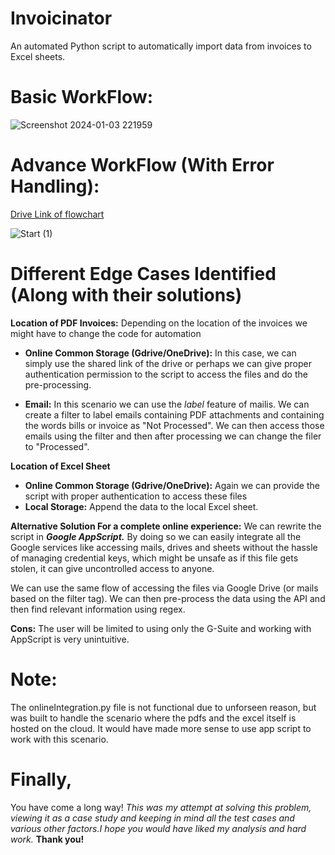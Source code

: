 # Invoicinator
An automated Python script to automatically import data from invoices to Excel sheets.

# Basic WorkFlow:
![Screenshot 2024-01-03 221959](https://github.com/singhparmeetb/Invoicinator/assets/80666749/3363d565-8949-4480-b493-d1e13cf9e09a)
                                                        
# Advance WorkFlow (With Error Handling):
[Drive Link of flowchart](https://drive.google.com/file/d/1iFvppIC700w-8aSxTKDktInk21K4eY-c/view?usp=sharing)

![Start (1)](https://github.com/singhparmeetb/Invoicinator/assets/80666749/4c8f7acd-5cd5-4280-ba3b-f8ddee0c3fb4)

                                                                                                                
# Different Edge Cases Identified (Along with their solutions)
**Location of PDF Invoices:** Depending on the location of the invoices we might have to change the code for automation
    
- **Online Common Storage (Gdrive/OneDrive):**
    In this case, we can simply use the shared link of the drive or perhaps we can give proper authentication permission to the script to access the files and do the pre-processing.

- **Email:** In this scenario we can use the *label* feature of mailis. We can create a filter to label emails containing PDF attachments and containing the words bills or invoice as "Not Processed". We can then access those emails using the filter and then after processing we can change the filer to "Processed".

**Location of Excel Sheet**
* **Online Common Storage (Gdrive/OneDrive):**
    Again we can provide the script with proper authentication to access these files
* **Local Storage:**
    Append the data to the local Excel sheet.

**Alternative Solution For a complete online experience:** We can rewrite the script in ***Google AppScript.*** By doing so we can easily integrate all the Google services like accessing mails, drives and sheets without the hassle of managing credential keys, which might be unsafe as if this file gets stolen, it can give uncontrolled access to anyone.

We can use the same flow of accessing the files via Google Drive (or mails based on the filter tag). We can then pre-process the data using the API and then find relevant information using regex.

**Cons:** The user will be limited to using only the G-Suite and working with AppScript is very unintuitive.

# Note:
The onlineIntegration.py file is not functional due to unforseen reason, but was built to handle the scenario where the pdfs and the excel itself is hosted on the cloud. It would have  made more sense to use app script to work with this scenario.

# Finally,
You have come a long way! *This was my attempt at solving this problem, viewing it as a case study and keeping in mind all the test cases and various other factors.I hope you would have liked my analysis and hard work.* **Thank you!**
